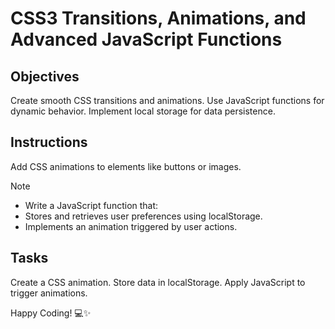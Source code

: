 # CSS3 Transitions, Animations, and Advanced JavaScript Functions

## Objectives

Create smooth CSS transitions and animations.
Use JavaScript functions for dynamic behavior.
Implement local storage for data persistence.

## Instructions

Add CSS animations to elements like buttons or images.

>[!NOTE]
> - Write a JavaScript function that:
> - Stores and retrieves user preferences using localStorage.
> - Implements an animation triggered by user actions.

## Tasks

Create a CSS animation.
Store data in localStorage.
Apply JavaScript to trigger animations.

Happy Coding! 💻✨
